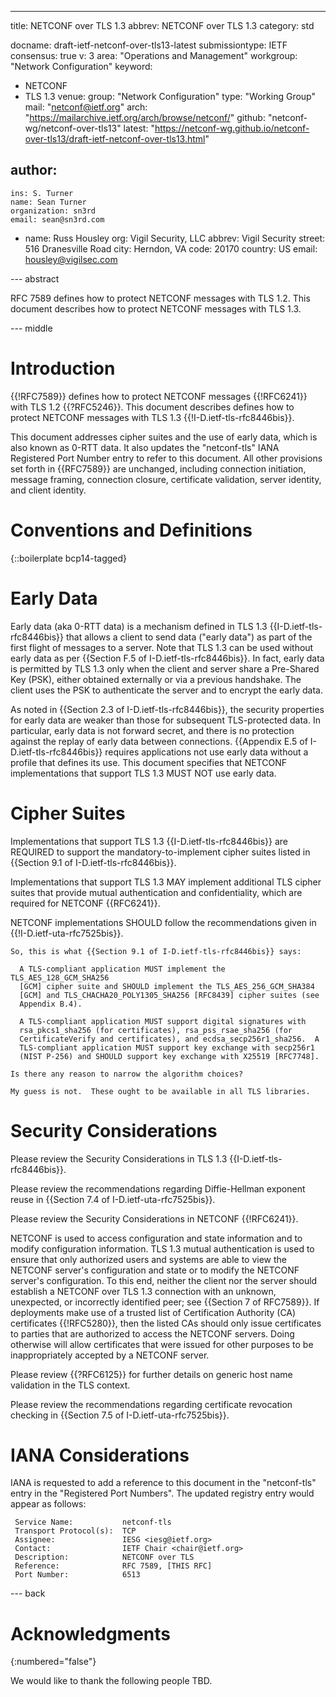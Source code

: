 ---
title: NETCONF over TLS 1.3
abbrev: NETCONF over TLS 1.3
category: std

docname: draft-ietf-netconf-over-tls13-latest
submissiontype: IETF
consensus: true
v: 3
area: "Operations and Management"
workgroup: "Network Configuration"
keyword:
 - NETCONF
 - TLS 1.3
venue:
  group: "Network Configuration"
  type: "Working Group"
  mail: "netconf@ietf.org"
  arch: "https://mailarchive.ietf.org/arch/browse/netconf/"
  github: "netconf-wg/netconf-over-tls13"
  latest: "https://netconf-wg.github.io/netconf-over-tls13/draft-ietf-netconf-over-tls13.html"

author:
 -
    ins: S. Turner
    name: Sean Turner
    organization: sn3rd
    email: sean@sn3rd.com
 -
    name: Russ Housley
    org: Vigil Security, LLC
    abbrev: Vigil Security
    street: 516 Dranesville Road
    city: Herndon, VA
    code: 20170
    country: US
    email: housley@vigilsec.com


--- abstract

RFC 7589 defines how to protect NETCONF messages with TLS 1.2.
This document describes how to protect NETCONF messages with TLS 1.3.


--- middle

# Introduction

{{!RFC7589}} defines how to protect NETCONF messages {{!RFC6241}} with
TLS 1.2 {{?RFC5246}}. This document describes defines how to protect
NETCONF messages with TLS 1.3 {{!I-D.ietf-tls-rfc8446bis}}.

This document addresses cipher suites and the use of early data, which is also
known as 0-RTT data. It also updates the "netconf-tls" IANA Registered Port
Number entry to refer to this document. All other provisions set forth
in {{RFC7589}} are unchanged, including connection initiation, message framing,
connection closure, certificate validation, server identity, and client
identity.


# Conventions and Definitions

{::boilerplate bcp14-tagged}

# Early Data

Early data (aka 0-RTT data) is a mechanism defined in TLS 1.3
{{I-D.ietf-tls-rfc8446bis}} that allows a client to send data ("early data")
as part of the first flight of messages to a server. Note that TLS 1.3 can
be used without early data as per {{Section F.5 of I-D.ietf-tls-rfc8446bis}}.
In fact, early data is permitted by TLS 1.3 only when the client and server
share a Pre-Shared Key (PSK), either obtained externally or via a previous
handshake. The client uses the PSK to authenticate the server and to encrypt
the early data.

As noted in {{Section 2.3 of I-D.ietf-tls-rfc8446bis}}, the security
properties for early data are weaker than those for subsequent TLS-protected
data. In particular, early data is not forward secret, and there is no
protection against the replay of early data between connections.
{{Appendix E.5 of I-D.ietf-tls-rfc8446bis}} requires applications not
use early data without a profile that defines its use. This document
specifies that NETCONF implementations that support TLS 1.3 MUST NOT use early
data.

# Cipher Suites

Implementations that support TLS 1.3 {{I-D.ietf-tls-rfc8446bis}} are REQUIRED
to support the mandatory-to-implement cipher suites listed in
{{Section 9.1 of I-D.ietf-tls-rfc8446bis}}.

Implementations that support TLS 1.3 MAY implement additional TLS cipher
suites that provide mutual authentication and confidentiality, which are
required for NETCONF {{RFC6241}}.

NETCONF implementations SHOULD follow the recommendations given in
{{!I-D.ietf-uta-rfc7525bis}}.

~~~
So, this is what {{Section 9.1 of I-D.ietf-tls-rfc8446bis}} says:

  A TLS-compliant application MUST implement the TLS_AES_128_GCM_SHA256
  [GCM] cipher suite and SHOULD implement the TLS_AES_256_GCM_SHA384
  [GCM] and TLS_CHACHA20_POLY1305_SHA256 [RFC8439] cipher suites (see
  Appendix B.4).

  A TLS-compliant application MUST support digital signatures with
  rsa_pkcs1_sha256 (for certificates), rsa_pss_rsae_sha256 (for
  CertificateVerify and certificates), and ecdsa_secp256r1_sha256.  A
  TLS-compliant application MUST support key exchange with secp256r1
  (NIST P-256) and SHOULD support key exchange with X25519 [RFC7748].

Is there any reason to narrow the algorithm choices?

My guess is not.  These ought to be available in all TLS libraries.
~~~

# Security Considerations

Please review the Security Considerations in TLS 1.3 {{I-D.ietf-tls-rfc8446bis}}.

Please review the recommendations regarding Diffie-Hellman exponent reuse
in {{Section 7.4 of I-D.ietf-uta-rfc7525bis}}.

Please review the Security Considerations in NETCONF {{!RFC6241}}.

NETCONF is used to access configuration and state information and to
modify configuration information. TLS 1.3 mutual authentication is used
to ensure that only authorized users and systems are able to view the
NETCONF server's configuration and state or to modify the NETCONF
server's configuration. To this end, neither the client nor the server
should establish a NETCONF over TLS 1.3 connection with an unknown,
unexpected, or incorrectly identified peer; see {{Section 7 of RFC7589}}. If
deployments make use of a trusted list of Certification Authority (CA)
certificates {{!RFC5280}}, then the listed CAs should only issue certificates
to parties that are authorized to access the NETCONF servers. Doing otherwise
will allow certificates that were issued for other purposes to be
inappropriately accepted by a NETCONF server.

Please review {{?RFC6125}} for further details on generic host name
validation in the TLS context.

Please review the recommendations regarding certificate revocation checking
in {{Section 7.5 of I-D.ietf-uta-rfc7525bis}}.

# IANA Considerations

IANA is requested to add a reference to this document in the
"netconf-tls" entry in the "Registered Port Numbers". The updated
registry entry would appear as follows:

     Service Name:           netconf-tls
     Transport Protocol(s):  TCP
     Assignee:               IESG <iesg@ietf.org>
     Contact:                IETF Chair <chair@ietf.org>
     Description:            NETCONF over TLS
     Reference:              RFC 7589, [THIS RFC]
     Port Number:            6513


--- back

# Acknowledgments
{:numbered="false"}

We would like to thank the following people TBD.
